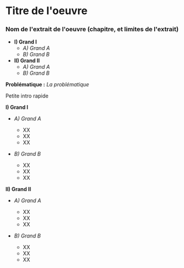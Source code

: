 # Titre de l'oeuvre
### Nom de l'extrait de l'oeuvre (chapitre, et limites de l'extrait)

* **I) Grand I**
    * *A) Grand A*
    * *B) Grand B*
* **II) Grand II**
    * *A) Grand A*
    * *B) Grand B*

**Problématique :** *La problématique*

Petite intro rapide

**I) Grand I**
* *A) Grand A*
  * XX
  * XX
  * XX

* *B) Grand B*
  * XX
  * XX
  * XX

**II) Grand II**
* *A) Grand A*
  * XX
  * XX
  * XX

* *B) Grand B*
  * XX
  * XX
  * XX
